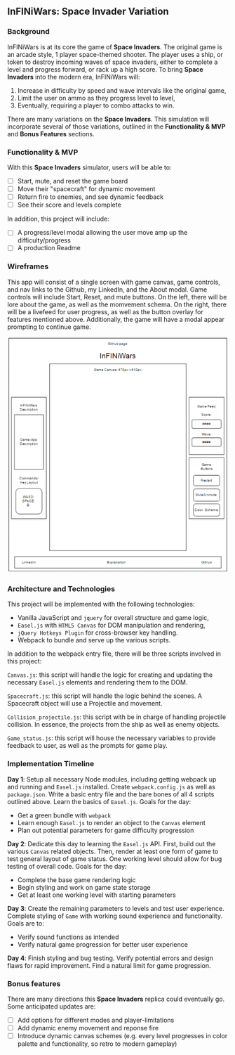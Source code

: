 ## InFINiWars: Space Invader Variation

### Background

InFINiWars is at its core the game of **Space Invaders**.  The original game is an arcade style, 1 player space-themed shooter.  The player uses a ship, or token to destroy incoming waves of space invaders, either to complete a level and progress forward, or rack up a high score. To bring **Space Invaders** into the modern era, InFINiWars will:

1) Increase in difficulty by speed and wave intervals like the original game,
2) Limit the user on ammo as they progress level to level,
3) Eventually, requiring a player to combo attacks to win.

There are many variations on the **Space Invaders**.  This simulation will incorporate several of those variations, outlined in the **Functionality & MVP** and **Bonus Features** sections.

### Functionality & MVP

With this **Space Invaders** simulator, users will be able to:

- [ ] Start, mute, and reset the game board
- [ ] Move their "spacecraft" for dynamic movement
- [ ] Return  fire to enemies, and see dynamic feedback
- [ ] See their score and levels complete

In addition, this project will include:

- [ ] A progress/level modal allowing the user move amp  up the difficulty/progress
- [ ] A production Readme

### Wireframes

This app will consist of a single screen with game canvas, game controls, and nav links to the Github, my LinkedIn, and the About modal.  Game controls will include Start, Reset, and mute buttons.  On the left, there will be lore about the game, as well as the momvement schema.  On the right, there will be a livefeed for user progress, as well as the button overlay for features mentioned above.  Additionally, the game will have a modal  appear prompting to continue game.

![wireframes](images/wireframes/InFINiWars.png)

### Architecture and Technologies

This project will be implemented with the following technologies:

- Vanilla JavaScript and `jquery` for overall structure and game logic,
- `Easel.js` with `HTML5 Canvas` for DOM manipulation and rendering,
- `jQuery Hotkeys Plugin` for cross-browser key handling.
- Webpack to bundle and serve up the various scripts.

In addition to the webpack entry file, there will be three scripts involved in this project:

`Canvas.js`: this script will handle the logic for creating and updating the necessary `Easel.js` elements and rendering them to the DOM.

`Spacecraft.js`: this script will handle the logic behind the scenes.  A Spacecraft object will use a Projectile and movement.

`Collision_projectile.js`: this script with be in charge of handling projectile collision. In essence, the projects from the ship as well as enemy objects.

`Game_status.js`: this script  will house the necessary variables to provide feedback to user, as well as the prompts for game play.

### Implementation Timeline

**Day 1**: Setup all necessary Node modules, including getting webpack up and running and `Easel.js` installed.  Create `webpack.config.js` as well as `package.json`.  Write a basic entry file and the bare bones of all 4 scripts outlined above.  Learn the basics of `Easel.js`.  Goals for the day:

- Get a green bundle with `webpack`
- Learn enough `Easel.js` to render an object to the `Canvas` element
- Plan out potential parameters for game difficulty progression

**Day 2**: Dedicate this day to learning the `Easel.js` API.  First, build out the various `Canvas` related objects.  Then, render at least one form of game to test general layout of game status. One working level should allow for bug testing of overall code. Goals for the day:

- Complete the base game rendering logic
- Begin styling and work on game state storage
- Get at least one working level with starting parameters

**Day 3**: Create the remaining parameters to levels and test user experience. Complete styling of `Game` with working sound experience and functionality. Goals are to:

- Verify sound functions as intended
- Verify natural game progression for better user experience

**Day 4**: Finish styling and bug testing. Verify potential errors and design flaws for rapid improvement. Find a natural limit for game progression.


### Bonus features

There are many directions this **Space Invaders** replica could eventually go.  Some anticipated updates are:

- [ ] Add options for different modes and player-limitations
- [ ] Add dynamic enemy movement and reponse fire
- [ ] Introduce dynamic canvas schemes (e.g. every level progresses in color palette and functionality, so retro to modern gameplay)
